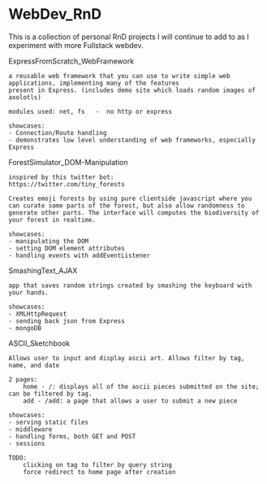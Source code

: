 # WebDev_RnD


This is a collection of personal RnD projects I will continue to add to as I experiment with more Fullstack webdev.










ExpressFromScratch_WebFramework

	a reusable web framework that you can use to write simple web applications, implementing many of the features
	present in Express. (includes demo site which loads random images of axolotls) 

	modules used: net, fs   -  no http or express

	showcases:
	- Connection/Route handling
	- demonstrates low level understanding of web frameworks, especially Express



ForestSimulator_DOM-Manipulation

	inspired by this twitter bot:
	https://twitter.com/tiny_forests

	Creates emoji forests by using pure clientside javascript where you can curate some parts of the forest, but also allow randomness to generate other parts. The interface will computes the biodiversity of your forest in realtime.

	showcases:
	- manipulating the DOM
	- setting DOM element attributes
	- handling events with addEventListener



SmashingText_AJAX

	app that saves random strings created by smashing the keyboard with your hands.

	showcases:
	- XMLHttpRequest
    - sending back json from Express
    - mongoDB 



ASCII_Sketchbook

    Allows user to input and display ascii art. Allows filter by tag, name, and date

    2 pages:
    	home - /: displays all of the ascii pieces submitted on the site; can be filtered by tag.
		add - /add: a page that allows a user to submit a new piece

	showcases: 
	- serving static files
	- middleware
	- handling forms, both GET and POST
	- sessions

	TODO:
		clicking on tag to filter by query string
		force redirect to home page after creation


